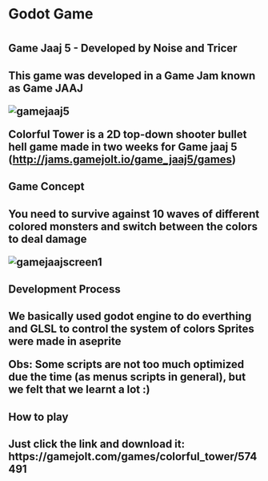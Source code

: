 <h1>Godot Game<h1>

<h2>Game Jaaj 5 - Developed by Noise and Tricer<h2>
  
<p>This game was developed in a Game Jam known as Game JAAJ</p>

![gamejaaj5](https://user-images.githubusercontent.com/75907263/104138308-0fbf9600-5382-11eb-9645-5e1e224fc3ee.png)

Colorful Tower is a 2D top-down shooter bullet hell game made in two weeks for Game jaaj 5 (http://jams.gamejolt.io/game_jaaj5/games)

<h2>Game Concept<h2>

You need to survive against 10 waves of different colored monsters and switch between the colors to deal damage
    
![gamejaajscreen1](https://user-images.githubusercontent.com/75907263/104138814-72fef780-5385-11eb-9369-01538d839606.png)

<h2>Development Process<h2>

 We basically used godot engine to do everthing and GLSL to control the system of colors
 Sprites were made in aseprite
    
 Obs: Some scripts are not too much optimized due the time (as menus scripts in general), but we felt that we learnt a lot :)
    
<h2>How to play<h2>
    Just click the link and download it:
    https://gamejolt.com/games/colorful_tower/574491
